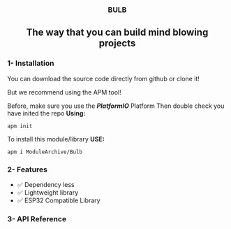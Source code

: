 <div align="center">

### BULB
## The way that you can build mind blowing projects 

</div>


### 1- Installation
You can download the source code directly from github or clone it!

But we recommend using the APM tool!

Before, make sure you use the ***PlatformIO*** Platform
Then double check you have inited the repo **Using:**

```shell
apm init
```

To install this module/library
**USE:**

```shell
apm i ModuleArchive/Bulb
```

### 2- Features

* ✅ Dependency less
* ✅ Lightweight library
* ✅ ESP32 Compatible Library

### 3- API Reference